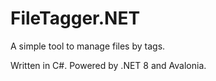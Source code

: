 # FileTagger.NET

A simple tool to manage files by tags.

Written in C#. Powered by .NET 8 and Avalonia.
